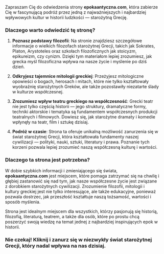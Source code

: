 Zapraszam Cię do odwiedzenia strony **epokaantyczna.com**, która zabierze Cię w fascynującą podróż przez jedną z najważniejszych i najbardziej wpływowych kultur w historii ludzkości — starożytną Grecję. 

### **Dlaczego warto odwiedzić tę stronę?**
1. **Poznasz podstawy filozofii**: Na stronie znajdziesz szczegółowe informacje o wielkich filozofach starożytnej Grecji, takich jak Sokrates, Platon, Arystoteles oraz szkołach filozoficznych jak stoicyzm, epikureizm, czy cynizm. Dzięki tym materiałom lepiej zrozumiesz, jak grecka myśl filozoficzna wpływa na nasze życie i myślenie po dziś dzień.
  
2. **Odkryjesz tajemnice mitologii greckiej**: Przeżyjesz mitologiczne opowieści o bogach, herosach i mitach, które nie tylko kształtowały wyobraźnię starożytnych Greków, ale także pozostawiły niezatarte ślady w kulturze współczesnej.

3. **Zrozumiesz wpływ teatru greckiego na współczesność**: Grecki teatr nie jest tylko częścią historii — jego struktury, dramatyczne formy, techniki aktorskie i tematyka są fundamentem współczesnych produkcji teatralnych i filmowych. Dowiesz się, jak starożytne dramaty i komedie wpłynęły na teatr, film i sztukę dzisiaj.

4. **Podróż w czasie**: Strona ta oferuje unikalną możliwość zanurzenia się w świat starożytnej Grecji, która kształtowała fundamenty naszej cywilizacji — polityki, nauki, sztuki, literatury i prawa. Poznanie tych korzeni pozwala lepiej zrozumieć naszą współczesną kulturę i wartości.

### **Dlaczego ta strona jest potrzebna?**
W dobie szybkich informacji i zmieniającego się świata, **epokaantyczna.com** jest miejscem, które pomaga zatrzymać się na chwilę i głębiej zastanowić się nad tym, jak nasze współczesne życie jest związane z dorobkiem starożytnych cywilizacji. Zrozumienie filozofii, mitologii i kultury greckiej jest nie tylko interesujące, ale także edukacyjne, ponieważ pozwala dostrzec, jak przeszłość kształtuje naszą tożsamość, wartości i sposób myślenia.

Strona jest idealnym miejscem dla wszystkich, którzy pasjonują się historią, filozofią, literaturą, teatrem, a także dla osób, które po prostu chcą poszerzyć swoją wiedzę na temat jednej z najbardziej inspirujących epok w historii.

### **Nie czekaj! Kliknij i zanurz się w niezwykły świat starożytnej Grecji, który nadal wpływa na nas dzisiaj.**
